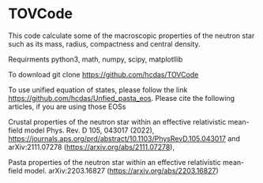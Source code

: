 # TOVCode
This code calculate some of the macroscopic properties of the neutron star such as its mass, radius, compactness and central density. 

Requirments
python3, math, numpy, scipy, matplotllib

To download
git clone https://github.com/hcdas/TOVCode

To use unified equation of states, please follow the link https://github.com/hcdas/Unfied_pasta_eos. Please cite the following articles, if you are using those EOSs

Crustal properties of the neutron star within an effective relativistic mean-field model Phys. Rev. D 105, 043017 (2022), https://journals.aps.org/prd/abstract/10.1103/PhysRevD.105.043017 and arXiv:2111.07278 (https://arxiv.org/abs/2111.07278),

Pasta properties of the neutron star within an effective relativistic mean-field model. arXiv:2203.16827 (https://arxiv.org/abs/2203.16827)

